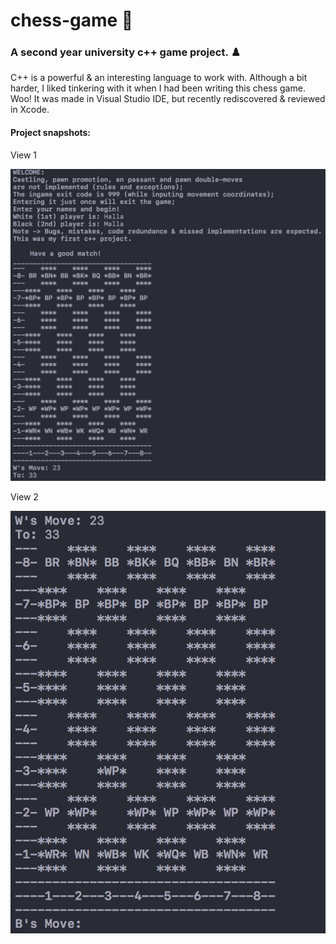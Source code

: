 # chess-game 🚦
<h3>A second year university c++ game project. ♟️</h3>
<p>C++ is a powerful & an interesting language to work with. Although a bit harder, I liked tinkering with it when I had been writing this chess game. Woo!
It was made in Visual Studio IDE, but recently rediscovered & reviewed in Xcode.</p>

#### Project snapshots:
<p>View 1</p>
<img src="screen-shots/view-1.png" alt="View 1">
<p>View 2</p>
<img src="screen-shots/view-2.png" alt="View 2">


